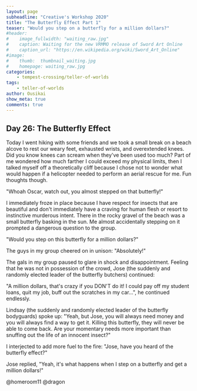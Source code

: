 ```yaml
---
layout: page
subheadline: "Creative's Workshop 2020"
title: "The Butterfly Effect Part 1"
teaser: "Would you step on a butterfly for a million dollars?"
#header:
#    image_fullwidth: "waiting_raw.jpg"
#    caption: Waiting for the new VRMMO release of Sword Art Online
#    caption_url: "https://en.wikipedia.org/wiki/Sword_Art_Online"
#image:
#    thumb:  thumbnail_waiting.jpg
#    homepage: waiting_raw.jpg
categories:
    - tempest-crossing/teller-of-worlds
tags:
    - teller-of-worlds
author: Ousikai
show_meta: true
comments: true
---
```

## Day 26: The Butterfly Effect

Today I went hiking with some friends and we took a small break on a beach alcove to rest our weary feet, exhausted wrists, and overextended knees. Did you know knees can scream when they've been used too much? Part of me wondered how much farther I could exceed my physical limits, then I talked myself off a theoretically cliff because I chose not to wonder what would happen if a helicopter needed to perform an aerial rescue for me. Fun thoughts though. 

"Whoah Oscar, watch out, you almost stepped on that butterfly!"

I immediately froze in place because I have respect for insects that are beautiful and don't immediately have a craving for human flesh or resort to instinctive murderous intent. There in the rocky gravel of the beach was a small butterfly basking in the sun. Me almost accidentally stepping on it prompted a dangerous question to the group. 

"Would you step on this butterfly for a million dollars?"

The guys in my group cheered on in unison: "Absolutely!"

The gals in my group paused to glare in shock and disappointment. Feeling that he was not in possession of the crowd, Jose (the suddenly and randomly elected leader of the butterfly butchers) continued:

"A million dollars, that's crazy if you DON'T do it! I could pay off my student loans, quit my job, buff out the scratches in my car...", he continued endlessly. 

Lindsay (the suddenly and randomly elected leader of the butterfly bodyguards) spoke up:  "Yeah, but Jose, you will always need money and you will always find a way to get it. Killing this butterfly, they will never be able to come back. Are your momentary needs more important than snuffing out the life of an innocent insect?"

I interjected to add more fuel to the fire: "Jose, have you heard of the butterfly effect?"

Jose replied, "Yeah, it's what happens when I step on a butterfly and get a million dollars!"

@homeroom11 @dragon